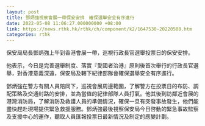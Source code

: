 ```yaml
---
layout: post
title: 鄧炳強視察會展一帶保安安排　確保選舉安全有序進行
date: 2022-05-08 11:06:27.000000000 +08:00
link: https://news.rthk.hk/rthk/ch/component/k2/1647530-20220508.htm
categories: rthk
---
```


保安局局長鄧炳強上午到香港會展一帶，巡視行政長官選舉投票日的保安安排。

他表示，今日是完善選舉制度、落實『愛國者治港』原則後首次舉行的行政長官選舉，對香港意義深遠，保安局及轄下紀律部隊會確保選舉安全有序進行。

鄧炳強在警方有關人員陪同下，巡視會展周邊範圍，了解警方在投票日的布防、調配策略及交通封路的安排，並為當值的紀律部隊人員打氣。他其後到訪鄰近會展的港灣消防局，了解消防及救護人員的準備情況，確保一旦有突發事故發生，他們能盡快趕赴現場提供緊急救援服務。鄧炳強最後視察保安局今日啓動的緊急事故監察及支援中心的運作，聽取人員匯報投票日最新情況及制定的應變計劃。

　　
